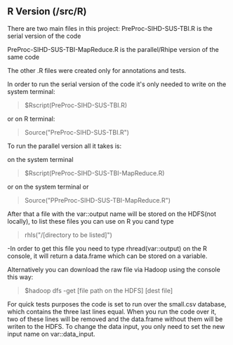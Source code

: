 ## R Version (/src/R)


There are two main files in this project:
PreProc-SIHD-SUS-TBI.R is the serial version of the code

PreProc-SIHD-SUS-TBI-MapReduce.R is the parallel/Rhipe version of the same code

The other .R files were created only for annotations and tests.



In order to run the serial version of the code it's only needed to write
on the system terminal:
>$Rscript(PreProc-SIHD-SUS-TBI.R)  

or on R terminal:
>Source("PreProc-SIHD-SUS-TBI.R")

To run the parallel version all it takes is:

on the system terminal

>$Rscript(PreProc-SIHD-SUS-TBI-MapReduce.R) 

or on the system terminal or

>Source("PPreProc-SIHD-SUS-TBI-MapReduce.R") 


After that a file with the var::output name will be stored on the HDFS(not locally), to list these files you can use on R you cand type
>rhls("/[directory to be listed]")

-In order to get this file you need to type rhread(var::output) on the R console, it will return a data.frame which can be stored on a variable.

Alternatively you can download the raw file via Hadoop using the console this way:
>$hadoop dfs -get [file path on the HDFS] [dest file]



For quick tests purposes the code is set to run over the small.csv database, which contains the three last lines equal. When you run the code over it, two of these lines will be removed and the data.frame without them will be writen to the HDFS.
To change the data input, you only need to set the new input name on var::data_input.